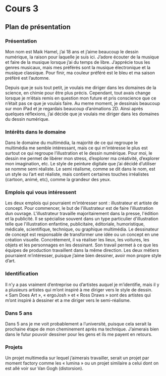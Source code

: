 # Cours 3
## Plan de présentation

### Présentation

Mon nom est Maik Hamel, j’ai 18 ans et j’aime beaucoup le dessin numérique, la raison pour laquelle je suis ici. J’adore écouter de la musique et faire de la musique lorsque j’ai du temps de libre. J’apprécie tous les genres musicaux, mais mes préférés sont la musique électronique et la musique classique. Pour finir, ma couleur préféré est le bleu et ma saison préféré est l’automne. 

Depuis que je suis tout petit, je voulais me diriger dans les domaines de la science, en chimie pour être plus précis. Cependant, tout avais change lorsque je m’étais remis en question mon future et pris conscience que ce n’était pas ce que je voulais faire. Au meme moment, je dessinais beaucoup sur mon iPad et je regardais beaucoup d’animations 2D. Ainsi après quelques réflexions, j’ai décide que je voulais me diriger dans les domaines du dessin numérique. 

### Intérêts dans le domaine

Dans le domaine du multimédia, la majorité de ce qui regroupe le multimédia me semble intéressant, mais ce qui m’intéresse le plus est surtout ce qui regroupe l’illustration et le dessin numérique. Pour moi, le dessin me permet de libérer mon stress, d’explorer ma créativité, d’explorer mon imagination, etc. Le style de peinture digitale que j’ai décidé d’utiliser se nomme semi réaliste. Le semi réalisme, comme se dit dans le nom, est un style ou l’art est réaliste, mais contient certaines touches irréalistes (cartoon, animé, etc), comme la grandeur des yeux. 

### Emplois qui vous intéressent

Les deux emplois qui pourraient m’intéresser sont :  illustrateur et artiste de concept. Pour commencer, le but de l’illustrateur est de faire l’illustration dun ouvrage. L'illustrateur travaille majoritairement dans la presse, l'édition et la publicité. Il se spécialise souvent dans un type particulier d'illustration telle que l'illustration enfantine, publicitaire, éditoriale, humoristique, médicale, scientifique, technique, ou graphique multimédia. Le dessinateur de concept est responsable de transformer une idée ou un concept en une création visuelle. Concrètement, il va réaliser les lieux, les voitures, les objets et les personnages en les dessinant. Son travail permet à ce que les équipes de production travaillent dans la même direction. Les deux métiers pourraient m’intéresser, puisque j’aime bien dessiner, avoir mon propre style d’art. 

### Identification

Il n’y a pas vraiment d’entreprise ou d’artistes auquel je m’identifie, mais il y a plusieurs artistes qui m’ont inspiré à me diriger vers le style de dessin. « Sam Does Art », « ergoJosh » et « Ross Draws » sont des artistes qui m’ont inspiré à dessiner et a me diriger vers le semi-réalisme.

### Dans 5 ans

Dans 5 ans je me voit probablement a l’université, puisque cela serait la prochaine étape de mon cheminement après ma technique. J’aimerais  bien dans le futur pouvoir dessiner pour les gens et ils me payent en retours. 

### Projets

Un projet multimedia sur lequel j’aimerais travailler, serait un projet par moment factory comme les « lumina » ou un projet similaire a celui dont on est allé voir sur Van Gogh (distorsion).
